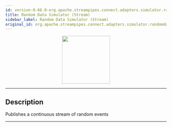 ```yaml
---
id: version-0.66.0-org.apache.streampipes.connect.adapters.simulator.randomdatastream
title: Random Data Simulator (Stream)
sidebar_label: Random Data Simulator (Stream)
original_id: org.apache.streampipes.connect.adapters.simulator.randomdatastream
---
```


<!--
  ~ Licensed to the Apache Software Foundation (ASF) under one or more
  ~ contributor license agreements.  See the NOTICE file distributed with
  ~ this work for additional information regarding copyright ownership.
  ~ The ASF licenses this file to You under the Apache License, Version 2.0
  ~ (the "License"); you may not use this file except in compliance with
  ~ the License.  You may obtain a copy of the License at
  ~
  ~    http://www.apache.org/licenses/LICENSE-2.0
  ~
  ~ Unless required by applicable law or agreed to in writing, software
  ~ distributed under the License is distributed on an "AS IS" BASIS,
  ~ WITHOUT WARRANTIES OR CONDITIONS OF ANY KIND, either express or implied.
  ~ See the License for the specific language governing permissions and
  ~ limitations under the License.
  ~
  -->



<p align="center"> 
    <img src="/docs/img/pipeline-elements/org.apache.streampipes.connect.adapters.simulator.randomdatastream/icon.png" width="150px;" class="pe-image-documentation"/>
</p>

***

## Description

Publishes a continuous stream of random events


***

